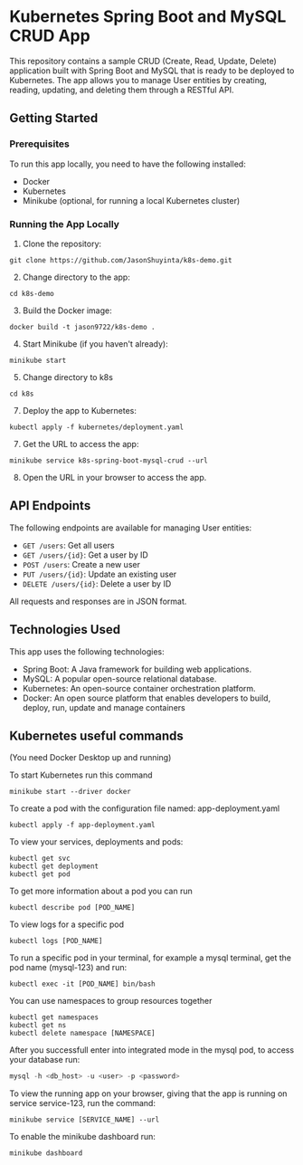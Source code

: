 # Kubernetes Spring Boot and MySQL CRUD App

This repository contains a sample CRUD (Create, Read, Update, Delete) application built with Spring Boot and MySQL that is ready to be deployed to Kubernetes. The app allows you to manage User entities by creating, reading, updating, and deleting them through a RESTful API.

## Getting Started

### Prerequisites

To run this app locally, you need to have the following installed:

- Docker
- Kubernetes
- Minikube (optional, for running a local Kubernetes cluster)

### Running the App Locally

1. Clone the repository:

```shell
git clone https://github.com/JasonShuyinta/k8s-demo.git
```
2. Change directory to the app:

```shell
cd k8s-demo
```
3. Build the Docker image:
```shell
docker build -t jason9722/k8s-demo .
```
4. Start Minikube (if you haven't already):

```shell
minikube start
```

5. Change directory to k8s
```shell
cd k8s
```

7. Deploy the app to Kubernetes:

```shell
kubectl apply -f kubernetes/deployment.yaml
```
7. Get the URL to access the app:
```shell
minikube service k8s-spring-boot-mysql-crud --url
```

8. Open the URL in your browser to access the app.

## API Endpoints

The following endpoints are available for managing User entities:

- `GET /users`: Get all users
- `GET /users/{id}`: Get a user by ID
- `POST /users`: Create a new user
- `PUT /users/{id}`: Update an existing user
- `DELETE /users/{id}`: Delete a user by ID

All requests and responses are in JSON format.

## Technologies Used

This app uses the following technologies:

- Spring Boot: A Java framework for building web applications.
- MySQL: A popular open-source relational database.
- Kubernetes: An open-source container orchestration platform.
- Docker: An open source platform that enables developers to build, deploy, run, update and manage containers


## Kubernetes useful commands
(You need Docker Desktop up and running)

To start Kubernetes run this command
```shell
minikube start --driver docker
```
To create a pod with the configuration file named: app-deployment.yaml
```shell
kubectl apply -f app-deployment.yaml
```

To view your services, deployments and pods:

```shell
kubectl get svc
kubectl get deployment
kubectl get pod
```

To get more information about a pod you can run
```shell
kubectl describe pod [POD_NAME]

```


To view logs for a specific pod

```shell
kubectl logs [POD_NAME]
```

To run a specific pod in your terminal, for example a mysql terminal, get the pod name (mysql-123) and run:

```shell
kubectl exec -it [POD_NAME] bin/bash
```

You can use namespaces to group resources together
```shell
kubectl get namespaces
kubectl get ns
kubectl delete namespace [NAMESPACE]

```

After you successfull enter into integrated mode in the mysql pod, to access your database run:
```powershell
mysql -h <db_host> -u <user> -p <password> 
```

To view the running app on your browser, giving that the app is running on service service-123, run the command:

```shell
minikube service [SERVICE_NAME] --url
```

To enable the minikube dashboard run:

```shell
minikube dashboard
```



